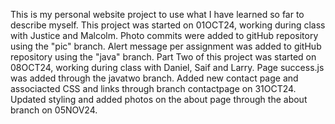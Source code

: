 This is my personal website project to use what I have learned so far to describe myself. This project was started on 01OCT24, working during class with Justice and Malcolm.
Photo commits were added to gitHub repository using the "pic" branch.
Alert message per assignment was added to gitHub repository using the "java" branch.
Part Two of this project was started on 08OCT24, working during class with Daniel, Saif and Larry. Page success.js was added through the javatwo branch.
Added new contact page and associacted CSS and links through branch contactpage on 31OCT24.
Updated styling and added photos on the about page through the about branch on 05NOV24.
